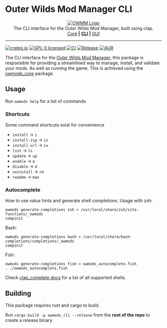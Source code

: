<!-- markdownlint-disable MD030 MD033 -->

# Outer Wilds Mod Manager CLI

<p align="center">
<a href="https://github.com/ow-mods/ow-mod-man"><img src="https://raw.githubusercontent.com/ow-mods/ow-mod-man/main/.github/assets/logo-cli.png" alt="OWMM Logo"/></a><br/>
The CLI interface for the Outer Wilds Mod Manager, built using clap.<br/>
<a href="https://github.com/ow-mods/ow-mod-man/tree/main/owmods_core">Core</a><b> |</b>
<a href="https://github.com/ow-mods/ow-mod-man/tree/main/owmods_cli"><b>CLI</b></a><b> |</b>
<a href="https://github.com/ow-mods/ow-mod-man/tree/main/owmods_gui">GUI</a>
</p>

<hr />

[![crates.io](https://img.shields.io/crates/v/owmods_cli.svg)](https://crates.io/crates/owmods_cli)
[![GPL-3 licensed](https://img.shields.io/crates/l/owmods_cli.svg)](https://github.com/ow-mods/ow-mod-man/blob/main/LICENSE)
[![CI](https://github.com/ow-mods/ow-mod-man/actions/workflows/ci.yml/badge.svg?branch=main)](https://github.com/ow-mods/ow-mod-man/actions/workflows/ci.yml)
[![Release](https://github.com/ow-mods/ow-mod-man/actions/workflows/release_cli.yml/badge.svg)](https://github.com/ow-mods/ow-mod-man/actions/workflows/release_cli.yml)
[![AUR](https://img.shields.io/aur/version/owmods-cli-bin)](https://aur.archlinux.org/packages/owmods-cli-bin)

The CLI interface for the [Outer Wilds Mod Manager](https://github.com/ow-mods/ow-mod-man), this package is responsible for providing a streamlined way to manage, install, and validate your mods. As well as running the game. This is achieved using the [owmods_core](https://crates.io/crates/owmods_core) package.

## Usage

Run `owmods help` for a list of commands

### Shortcuts

Some command shortcuts exist for convenience

- `install` -> `i`
- `install-zip` -> `iz`
- `install-url` -> `iu`
- `list` -> `ls`
- `update` -> `up`
- `enable` -> `e`
- `disable` -> `d`
- `uninstall` -> `rm`
- `readme` -> `man`

### Autocomplete

How to use value hints and generate shell completions.
Usage with zsh:

```console
owmods generate-completions zsh > /usr/local/share/zsh/site-functions/_owmods
compinit
```

Bash:

```console
owmods generate-completions bash > /usr/local/share/bash-completions/completions/_owmods
compinit
```

Fish:

```console
owmods generate-completions fish > owmods_autocomplete.fish
. ./owmods_autocomplete.fish
```

Check [clap_complete docs](https://docs.rs/clap_complete/latest/clap_complete/shells/enum.Shell.html#variants) for a list of all supported shells.

## Building

This package requires rust and cargo to build.

Run `cargo build -p owmods_cli --release` from the **root of the repo** to create a release binary.
